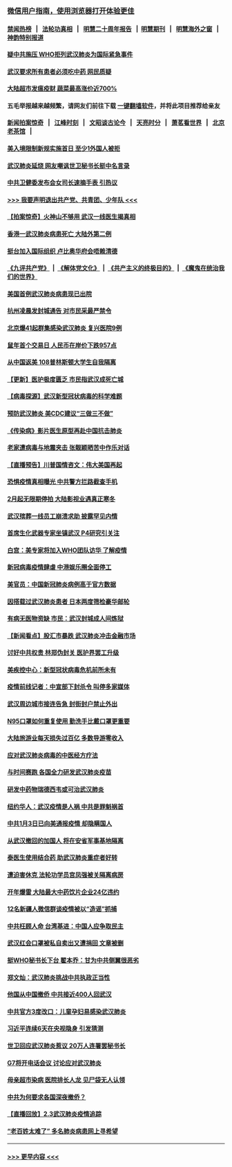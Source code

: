### [微信用户指南，使用浏览器打开体验更佳](https://github.com/gfw-breaker/banned-news1/blob/master/indexes/wechat-guide.md?t=0)
#### [禁闻热榜](热点新闻.md?t=0)  &nbsp;&nbsp;|&nbsp;&nbsp; [法轮功真相](https://github.com/gfw-breaker/truth/blob/master/README.md?t=0) &nbsp;&nbsp;|&nbsp;&nbsp; [明慧二十周年报告](https://github.com/gfw-breaker/mh-reports/blob/master/README.md?t=0) &nbsp;&nbsp;|&nbsp;&nbsp;[明慧期刊](https://github.com/gfw-breaker/mh-qikan) &nbsp;&nbsp;|&nbsp;&nbsp; [明慧海外之窗](https://github.com/gfw-breaker/mh-news/blob/master/README.md?t=0) &nbsp;&nbsp;|&nbsp;&nbsp; [神韵特别报道](https://github.com/gfw-breaker/mh-news/blob/master/shenyun.md?t=0)
#### [疑中共施压 WHO拒列武汉肺炎为国际紧急事件](../pages/nsc413/n11843031.md?t=02041601) 
#### [武汉要求所有患者必须吃中药 网民质疑](../pages/nsc413/n11842894.md?t=02041601) 
#### [大陆超市发瘟疫财 蔬菜最高涨价近700%](../pages/nsc413/n11842780.md?t=02041601) 
#### 五毛举报越来越频繁，请网友们前往下载 [一键翻墙软件](https://github.com/gfw-breaker/ssr-accounts)，并将此项目推荐给亲友
#### [新闻拍案惊奇](https://github.com/gfw-breaker/banned-news1/blob/master/pages/link4.md) &nbsp;&nbsp;|&nbsp;&nbsp; [江峰时刻](https://github.com/gfw-breaker/banned-news1/blob/master/pages/link4.md) &nbsp;&nbsp;|&nbsp;&nbsp; [文昭谈古论今](https://github.com/gfw-breaker/banned-news1/blob/master/pages/link4.md) &nbsp;&nbsp;|&nbsp;&nbsp; [天亮时分](https://github.com/gfw-breaker/banned-news1/blob/master/pages/link4.md) &nbsp;&nbsp;|&nbsp;&nbsp; [萧茗看世界](https://github.com/gfw-breaker/banned-news1/blob/master/pages/link4.md) &nbsp;&nbsp;|&nbsp;&nbsp; [北京老茶馆](https://github.com/gfw-breaker/banned-news1/blob/master/pages/link4.md) &nbsp;&nbsp;|&nbsp;&nbsp; 
#### [美入境限制新规实施首日 至少1外国人被拒](../pages/nsc413/n11843058.md?t=02041601) 
#### [武汉肺炎延烧 网友嘲讽世卫秘书长挺中名言录](../pages/nsc413/n11843056.md?t=02041601) 
#### [中共卫健委发布会女司长速摘手表 引热议](../pages/nsc413/n11843116.md?t=02041601) 
#### [>>> 我要声明退出共产党、共青团、少年队 <<<](https://github.com/begood0513/goodnews/blob/master/quit/letter.md) 
#### [【拍案惊奇】火神山不够用 武汉一线医生揭真相](../pages/nsc413/n11842682.md?t=02041601) 
#### [香港一武汉肺炎病患死亡 大陆外第二例](../pages/nsc413/n11843026.md?t=02041601) 
#### [挺台加入国际组织 卢比奥华府会唔赖清德](../pages/nsc413/n11843023.md?t=02041601) 
#### [《九评共产党》](https://github.com/begood0513/9ping.md/blob/master/README.md) &nbsp;|&nbsp; [《解体党文化》](../../../../jtdwh.md/blob/master/README.md)  &nbsp;|&nbsp; [《共产主义的终极目的》](../../../../gczydzjmd.md/blob/master/README.md) &nbsp;|&nbsp; [《魔鬼在统治我们的世界》](../../../../mgztzwmdsj.md/blob/master/README.md) 
#### [美国首例武汉肺炎病患现已出院](../pages/nsc413/n11842740.md?t=02041601) 
#### [杭州凌晨发封城通告 对市民采最严禁令](../pages/nsc413/n11842758.md?t=02041601) 
#### [北京爆41起群集感染武汉肺炎 复兴医院9例](../pages/nsc413/n11841955.md?t=02041601) 
#### [鼠年首个交易日 人民币在岸价下跌957点](../pages/nsc413/n11842681.md?t=02041601) 
#### [从中国返美 108普林斯顿大学生自我隔离](../pages/nsc413/n11842714.md?t=02041601) 
#### [【更新】医护极度匮乏 市民指武汉成死亡城](../pages/nsc413/n11801312.md?t=02041601) 
#### [【病毒探源】武汉新型冠状病毒的科学难题](../pages/nsc413/n11842176.md?t=02041601) 
#### [预防武汉肺炎 美CDC建议“三做三不做”](../pages/nsc413/n11842700.md?t=02041601) 
#### [《传染病》影片医生原型再赴中国抗击肺炎](../pages/nsc413/n11842626.md?t=02041601) 
#### [老家遭病毒与地震夹击 张靓颖晒苦中作乐对话](../pages/nsc413/n11842054.md?t=02041601) 
#### [【直播预告】川普国情咨文：伟大美国再起](../pages/nsc413/n11842079.md?t=02041601) 
#### [恐惧疫情真相曝光 中共警方拦路截查手机](../pages/nsc413/n11842396.md?t=02041601) 
#### [2月起无限期停拍 大陆影视业遇真正寒冬](../pages/nsc413/n11842344.md?t=02041601) 
#### [武汉殡葬一线员工崩溃求助 披露罕见内情](../pages/nsc413/n11842482.md?t=02041601) 
#### [首席生化武器专家坐镇武汉 P4研究引关注](../pages/nsc413/n11842412.md?t=02041601) 
#### [白宫：美专家将加入WHO团队访华 了解疫情](../pages/nsc413/n11842198.md?t=02041601) 
#### [新冠病毒疫情肆虐 中港娱乐圈全面停工](../pages/nsc413/n11842193.md?t=02041601) 
#### [美官员：中国新冠肺炎病例高于官方数据](../pages/nsc413/n11842452.md?t=02041601) 
#### [因搭载过武汉肺炎患者 日本两度筛检豪华邮轮](../pages/nsc413/n11842447.md?t=02041601) 
#### [有病无医物资缺 市民：武汉封城成人间炼狱](../pages/nsc413/n11839878.md?t=02041601) 
#### [【新闻看点】股汇市暴跌 武汉肺炎冲击金融市场](../pages/nsc413/n11842216.md?t=02041601) 
#### [讨好中共权贵 林郑伪封关 医护界罢工升级](../pages/nsc413/n11842359.md?t=02041601) 
#### [美疾控中心：新型冠状病毒危机前所未有](../pages/nsc413/n11842406.md?t=02041601) 
#### [疫情前线记者：中宣部下封杀令 叫停多家媒体](../pages/nsc413/n11842178.md?t=02041601) 
#### [武汉周边城市接连告急 封街封户禁止外出](../pages/nsc413/n11842277.md?t=02041601) 
#### [N95口罩如何重复使用 勤洗手比戴口罩更重要](../pages/nsc413/n11842236.md?t=02041601) 
#### [大陆旅游业每天损失过百亿 多数导游零收入](../pages/nsc413/n11842179.md?t=02041601) 
#### [应对武汉肺炎病毒的中医经方疗法](../pages/nsc413/n11842157.md?t=02041601) 
#### [与时间赛跑  各国全力研发武汉肺炎疫苗](../pages/nsc413/n11842149.md?t=02041601) 
#### [研发中药物瑞德西韦或可治武汉肺炎](../pages/nsc413/n11842100.md?t=02041601) 
#### [纽约华人：武汉疫情是人祸 中共是罪魁祸首](../pages/nsc413/n11840631.md?t=02041601) 
#### [中共1月3日已向美通报疫情 却隐瞒国人](../pages/nsc413/n11841978.md?t=02041601) 
#### [从武汉撤回的加国人 将在安省军事基地隔离](../pages/nsc413/n11840777.md?t=02041601) 
#### [泰医生使用结合药 助武汉肺炎重症者好转](../pages/nsc413/n11842096.md?t=02041601) 
#### [遭迫害休克 法轮功学员宫凤强被关隔离病房](../pages/nsc413/n11841492.md?t=02041601) 
#### [开年爆雷  大陆最大中药饮片企业24亿违约](../pages/nsc413/n11841904.md?t=02041601) 
#### [12名新疆人微信群谈疫情被以“造谣”抓捕](../pages/nsc413/n11839897.md?t=02041601) 
#### [中共枉顾人命 台湾基进：中国人应争取民主](../pages/nsc413/n11841532.md?t=02041601) 
#### [武汉红会口罩被私自卖出又遭捐回 文章被删](../pages/nsc413/n11841871.md?t=02041601) 
#### [挺WHO秘书长下台 翟本乔：甘为中共侧翼很恶劣](../pages/nsc413/n11841484.md?t=02041601) 
#### [郑文灿：武汉肺炎挑战中共执政正当性](../pages/nsc413/n11841537.md?t=02041601) 
#### [他国从中国撤侨 中共接近400人回武汉](../pages/nsc413/n11841290.md?t=02041601) 
#### [中共官方3度改口：儿童孕妇易感染武汉肺炎](../pages/nsc413/n11841631.md?t=02041601) 
#### [习近平连续6天在央视隐身 引发猜测](../pages/nsc413/n11841881.md?t=02041601) 
#### [世卫回应武汉肺炎惹议 20万人连署罢秘书长](../pages/nsc413/n11841664.md?t=02041601) 
#### [G7将开电话会议 讨论应对武汉肺炎](../pages/nsc413/n11841658.md?t=02041601) 
#### [母亲超市染病 医院排长人龙 见尸袋无人认领](../pages/nsc413/n11841762.md?t=02041601) 
#### [中共为何要求各国深夜撤侨？](../pages/nsc413/n11841731.md?t=02041601) 
#### [【直播回放】2.3武汉肺炎疫情追踪](../pages/nsc413/n11841577.md?t=02041601) 
#### [“老百姓太难了” 多名肺炎病患网上寻希望](../pages/nsc413/n11841565.md?t=02041601) 

----
#### [ >>> 更早内容 <<< ](../indexes/nsc413-earlier.md)
